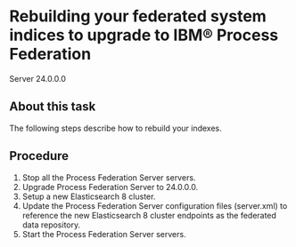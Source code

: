 # Rebuilding your federated system indices to upgrade to IBM® Process Federation
Server
24.0.0.0

## About this task

The following steps describe how to rebuild your indexes.

## Procedure

1. Stop all the Process Federation Server
servers.
2. Upgrade Process Federation Server to 24.0.0.0.
3. Setup a new Elasticsearch 8 cluster.
4. Update the Process Federation Server configuration
files (server.xml) to reference the new Elasticsearch 8 cluster endpoints as
the federated data repository.
5. Start the Process Federation Server
servers.
